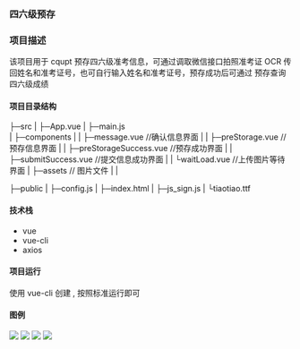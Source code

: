 ### 四六级预存

### 项目描述

该项目用于 cqupt 预存四六级准考信息，可通过调取微信接口拍照准考证
OCR 传回姓名和准考证号，也可自行输入姓名和准考证号，预存成功后可通过
预存查询四六级成绩

#### 项目目录结构

├─src
| ├─App.vue
| ├─main.js  
| ├─components
| | ├─message.vue //确认信息界面
| | ├─preStorage.vue //预存信息界面
| | ├─preStorageSuccess.vue //预存成功界面
| | ├─submitSuccess.vue //提交信息成功界面
| | └waitLoad.vue //上传图片等待界面
| ├─assets // 图片文件
| |

├─public
| ├─config.js
| ├─index.html
| ├─js_sign.js
| └tiaotiao.ttf

#### 技术栈

- vue
- vue-cli
- axios

#### 项目运行

使用 vue-cli 创建 , 按照标准运行即可

#### 图例

![](https://imgchr.com/i/Mpgi7Q)
![](https://imgchr.com/i/MpgAts)
![](https://imgchr.com/i/MpgP0g)
![](https://imgchr.com/i/Mpgkkj)
